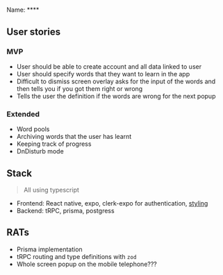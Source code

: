 # 

Name: ****

## User stories

### MVP

- User should be able to create account and all data linked to user
- User should specify words that they want to learn in the app
- Difficult to dismiss screen overlay asks for the input of the words and then
  tells you if you got them right or wrong
- Tells the user the definition if the words are wrong for the next popup

### Extended

- Word pools
- Archiving words that the user has learnt
- Keeping track of progress
- DnDisturb mode

## Stack

> All using typescript

- Frontend: React native, expo, clerk-expo for authentication,
  [styling](https://www.nativewind.dev)
- Backend: tRPC, prisma, postgress

## RATs

- Prisma implementation
- tRPC routing and type definitions with `zod`
- Whole screen popup on the mobile telephone???
